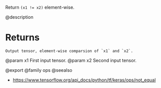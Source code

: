 Return `(x1 != x2)` element-wise.

@description

# Returns
    Output tensor, element-wise comparsion of `x1` and `x2`.

@param x1 First input tensor.
@param x2 Second input tensor.

@export
@family ops
@seealso
+ <https://www.tensorflow.org/api_docs/python/tf/keras/ops/not_equal>
